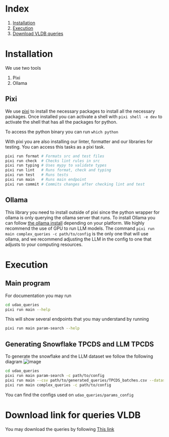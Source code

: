 # Index
1. [Installation](#installation)
2. [Execution](#execution)
2. [Download VLDB queries](#download-link-for-queries-vldb)


# Installation
We use two tools
1. Pixi
2. Ollama

## Pixi
We use [pixi](https://pixi.sh/latest/#installation) to install 
the necessary packages to install all the necessary packages. Once 
installed you can activate a shell with 
`pixi shell -e dev`
to activate the shell that has all the packages for python. 


To access the python binary you can run `which python`

With pixi you are also installing our linter, formatter and our libraries
for testing. You can access this tasks as a pixi task. 
```bash
pixi run format # Formats src and test files
pixi run check  # Checks lint rules in src
pixi run typing # Uses mypy to validate types
pixi run lint   # Runs format, check and typing
pixi run test   # Runs tests
pixi run main   # Runs main endpoint
pixi run commit # Commits changes after checking lint and test
```
## Ollama
This library you need to install outside of pixi since the python wrapper for ollama
is only querying the ollama server that runs. 
To install Ollama you can follow [the ollama install](https://ollama.com/download) depending 
on your platform. We highly recommend the use of GPU to run LLM models. 
The command `pixi run main complex_queries -c path/to/config` is the only one that
will use ollama, and we recommend adjusting the LLM in the config to one 
that adjusts to your computing resources.

# Execution
## Main program
For documentation you may run
```bash
cd udao_queries
pixi run main --help
```
This will show several endpoints that you may understand by running

```bash
pixi run main param-search --help
```

## Generating Snowflake TPCDS and LLM TPCDS
To generate the snowflake and the LLM dataset we follow the following diagram
![image](https://github.com/user-attachments/assets/36009caa-f2bf-421a-8526-3018c3dcfc23)

```bash
cd udao_queries
pixi run main param-search -c path/to/config
pixi run main --csv path/to/generated_queries/TPCDS_batches.csv --dataset TPCDS --destination some/folder
pixi run main complex_queries -c path/to/config
```

You can find the configs used on `udao_queries/params_config`

# Download link for queries VLDB
You may download the queries by following [This link](https://www.dropbox.com/scl/fi/686eh4fuub8uky7jybk4o/2025_06_26_final_vldb_queries.tar.gz?rlkey=3rmymygnnno2xwjq1ngzwf993&st=9ajey4jy&dl=0)




